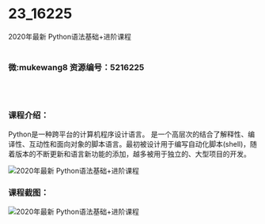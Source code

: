 # 23_16225
2020年最新 Python语法基础+进阶课程
<br/></br>
<h3>微:mukewang8 资源编号：5216225</h3>
<br/></br>
<h3>课程介绍：</h3>
<p>Python是一种跨平台的计算机程序设计语言。 是一个高层次的结合了解释性、编译性、互动性和面向对象的脚本语言。最初被设计用于编写自动化脚本(shell)，随着版本的不断更新和语言新功能的添加，越多被用于独立的、大型项目的开发。</p>
<p><img src="https://www.ko996.com/wp-content/uploads/img/2020/11/2-58-300x255.png" alt="2020年最新 Python语法基础+进阶课程"></p>
<div class="info-desc">
<h3>课程截图：</h3>
<p><img src="https://www.ko996.com/wp-content/uploads/img/2020/11/1-58.png" alt="2020年最新 Python语法基础+进阶课程"></p>


			
</div>
